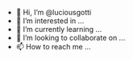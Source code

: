 - 👋 Hi, I’m @luciousgotti
- 👀 I’m interested in ...
- 🌱 I’m currently learning ...
- 💞️ I’m looking to collaborate on ...
- 📫 How to reach me ...

<!---
luciousgotti/luciousgotti is a ✨ special ✨ repository because its `README.md` (this file) appears on your GitHub profile.
You can click the Preview link to take a look at your changes.
--->
